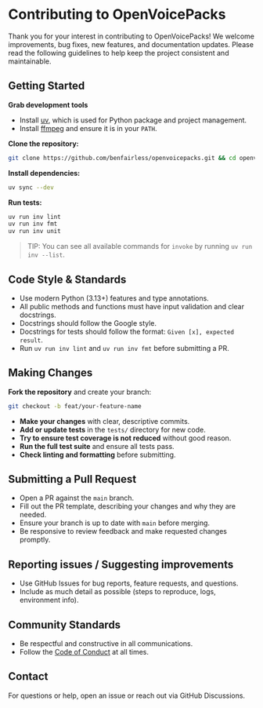 Contributing to OpenVoicePacks
==============================

Thank you for your interest in contributing to OpenVoicePacks! We welcome improvements, bug fixes, new features, and documentation updates. Please read the following guidelines to help keep the project consistent and maintainable.

## Getting Started

**Grab development tools**
- Install [uv](https://docs.astral.sh/uv/), which is used for Python package and project management.
- Install [ffmpeg](https://www.ffmpeg.org/) and ensure it is in your `PATH`.

**Clone the repository:**
```bash
git clone https://github.com/benfairless/openvoicepacks.git && cd openvoicepacks
```

**Install dependencies:**
```bash
uv sync --dev
```

**Run tests:**
```bash
uv run inv lint
uv run inv fmt
uv run inv unit
```

> TIP: You can see all available commands for `invoke` by running `uv run inv --list`.

## Code Style & Standards

- Use modern Python (3.13+) features and type annotations.
- All public methods and functions must have input validation and clear docstrings.
- Docstrings should follow the Google style.
- Docstrings for tests should follow the format: `Given [x], expected result`.
- Run `uv run inv lint` and `uv run inv fmt` before submitting a PR.

## Making Changes

**Fork the repository** and create your branch:
```bash
git checkout -b feat/your-feature-name
```

- **Make your changes** with clear, descriptive commits.
- **Add or update tests** in the `tests/` directory for new code.
- **Try to ensure test coverage is not reduced** without good reason.
- **Run the full test suite** and ensure all tests pass.
- **Check linting and formatting** before submitting.

## Submitting a Pull Request

- Open a PR against the `main` branch.
- Fill out the PR template, describing your changes and why they are needed.
- Ensure your branch is up to date with `main` before merging.
- Be responsive to review feedback and make requested changes promptly.

## Reporting issues / Suggesting improvements

- Use GitHub Issues for bug reports, feature requests, and questions.
- Include as much detail as possible (steps to reproduce, logs, environment info).

## Community Standards

- Be respectful and constructive in all communications.
- Follow the [Code of Conduct](CODE_OF_CONDUCT.md) at all times.

## Contact

For questions or help, open an issue or reach out via GitHub Discussions.

